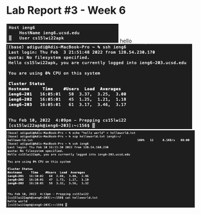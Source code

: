 # Lab Report #3 - Week 6
![Image](/images/config.png)
hello
![Image](/images/ssh-ieng6.png)
![Image](/images/scp-ieng6.png)
